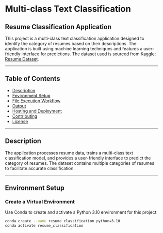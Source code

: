 # Multi-class Text Classification

## Resume Classification Application

This project is a multi-class text classification application designed to identify the category of resumes based on their descriptions. The application is built using machine learning techniques and features a user-friendly interface for predictions. The dataset used is sourced from Kaggle: [Resume Dataset](https://www.kaggle.com/datasets/snehaanbhawal/resume-dataset/data).

---

## Table of Contents
- [Description](#description)
- [Environment Setup](#environment-setup)
- [File Execution Workflow](#file-execution-workflow)
- [Output](#output)
- [Hosting and Deployment](#hosting-and-deployment)
- [Contributing](#contributing)
- [License](#license)

---

## Description

The application processes resume data, trains a multi-class text classification model, and provides a user-friendly interface to predict the category of resumes. The dataset contains multiple categories of resumes to facilitate accurate classification.

---

## Environment Setup

### Create a Virtual Environment
Use Conda to create and activate a Python 3.10 environment for this project:
```bash
conda create --name resume_classification python=3.10
conda activate resume_classification
